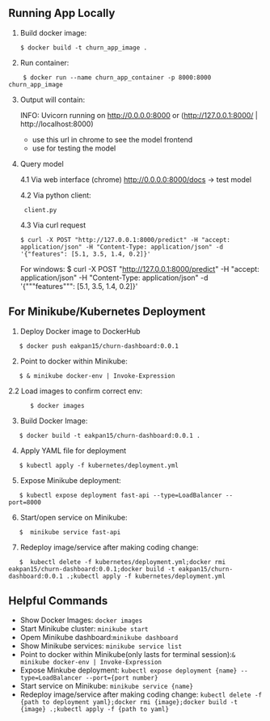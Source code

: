 ## Running App Locally
1. Build docker image:

   ```
   $ docker build -t churn_app_image .
   ```

2. Run container:
```
    $ docker run --name churn_app_container -p 8000:8000 churn_app_image
```

3. Output will contain:

    INFO:     Uvicorn running on http://0.0.0.0:8000 or (http://127.0.0.1:8000/ | http://localhost:8000)
    - use this url in chrome to see the model frontend
    - use for testing the model


4. Query model
   
    4.1 Via web interface (chrome)
       http://0.0.0.0:8000/docs -> test model

    4.2 Via python client:
       
        client.py
    
    4.3 Via curl request


       $ curl -X POST "http://127.0.0.1:8000/predict" -H "accept: application/json" -H "Content-Type: application/json" -d '{"features": [5.1, 3.5, 1.4, 0.2]}'
      For windows:
       $ curl -X POST "http://127.0.0.1:8000/predict" -H "accept: application/json" -H "Content-Type: application/json" -d '{"""features""": [5.1, 3.5, 1.4, 0.2]}'


## For Minikube/Kubernetes Deployment

1. Deploy Docker image to DockerHub
```
   $ docker push eakpan15/churn-dashboard:0.0.1  
```

2. Point to docker within Minikube:
```
   $ & minikube docker-env | Invoke-Expression
``` 
2.2 Load images to confirm correct env:

```
      $ docker images
```

3. Build Docker Image:
```   
   $ docker build -t eakpan15/churn-dashboard:0.0.1 .
```

4. Apply YAML file for deployment
```   
   $ kubectl apply -f kubernetes/deployment.yml
```

5. Expose Minikube deployment:
```   
   $ kubectl expose deployment fast-api --type=LoadBalancer --port=8000
```

6. Start/open service on Minikube:
```   
   $  minikube service fast-api
```

7. Redeploy image/service after making coding change:
```   
   $  kubectl delete -f kubernetes/deployment.yml;docker rmi eakpan15/churn-dashboard:0.0.1;docker build -t eakpan15/churn-dashboard:0.0.1 .;kubectl apply -f kubernetes/deployment.yml
```

## Helpful Commands

- Show Docker Images: ```docker images```
- Start Minikube cluster: ```minikube start```
- Opem Minikube dashboard:```minikube dashboard```
- Show Minikube services: ```minikube service list```
- Point to docker within Minikube(only lasts for terminal session):```& minikube docker-env | Invoke-Expression``` 
- Expose Minkube deployment: ```kubectl expose deployment {name} --type=LoadBalancer --port={port number}```
- Start service on Minikube: ```minikube service {name}```
- Redeploy image/service after making coding change:
```kubectl delete -f {path to deployment yaml};docker rmi {image};docker build -t {image} .;kubectl apply -f {path to yaml}```
